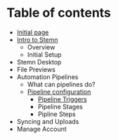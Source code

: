# Table of contents

* [Initial page](README.md)
* [Intro to Stemn](intro-to-stemn/README.md)
  * Overview
  * Initial Setup
* Stemn Desktop
* File Previews
* Automation Pipelines
  * What can pipelines do?
  * [Pipeline configuration](automation-pipelines/pipeline-configuration/README.md)
    * [Pipeline Triggers](automation-pipelines/pipeline-configuration/pipeline-triggers.md)
    * Pipeline Stages
    * Pipline Steps
* Syncing and Uploads
* Manage Account

